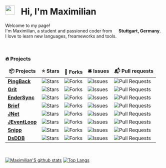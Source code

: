 <h1><img src="https://emojis.slackmojis.com/emojis/images/1581539211/7808/party-blob.gif?1581539211" width="30"/> &nbsp; Hi, I'm Maximilian</h1>

<p>Welcome to my page! </br> I'm Maximilian, a student and passioned coder from  <img src="https://www.flaticon.com/svg/static/icons/svg/555/555613.svg" width="13"/> <b>Stuttgart, Germany</b>. I love to learn new languages, freameworks and tools.</p>
<br>

<h3>🔥 Projects</h3>
<table>
  <thead align="center">
    <tr border: none;>
      <td><b>📦 Projects</b></td>
      <td><b>⭐ Stars</b></td>
      <td><b>🍴 Forks</b></td>
      <td><b>🛎 Issues</b></td>
      <td><b>📬 Pull requests</b></td>
    </tr>
  </thead>
  <tbody>
	<tr>
		<td><a href="https://github.com/MaximilianHeidenreich/PingBack"><b>PingBack</b></a></td>
		<td><img alt="Stars" src="https://img.shields.io/github/stars/MaximilianHeidenreich/PingBack?style=flat-square"/></td>
		<td><img alt="Forks" src="https://img.shields.io/github/forks/MaximilianHeidenreich/PingBack?style=flat-square"/></td>
		<td><img alt="Issues" src="https://img.shields.io/github/issues/MaximilianHeidenreich/PingBack?style=flat-square"/></td>
		<td><img alt="Pull Requests" src="https://img.shields.io/github/issues-pr/MaximilianHeidenreich/PingBack?style=flat-square"/></td>
	</tr>
	<tr>
		<td><a href="https://github.com/MaximilianHeidenreich/grit.css"><b>Grit</b></a></td>
		<td><img alt="Stars" src="https://img.shields.io/github/stars/MaximilianHeidenreich/grit.css?style=flat-square"/></td>
		<td><img alt="Forks" src="https://img.shields.io/github/forks/MaximilianHeidenreich/grit.css?style=flat-square"/></td>
		<td><img alt="Issues" src="https://img.shields.io/github/issues/MaximilianHeidenreich/grit.css?style=flat-square"/></td>
		<td><img alt="Pull Requests" src="https://img.shields.io/github/issues-pr/MaximilianHeidenreich/grit.css?style=flat-square"/></td>
	</tr>
	<tr>
		<td><a href="https://github.com/EnderSuite/EnderSync"><b>EnderSync</b></a></td>
		<td><img alt="Stars" src="https://img.shields.io/github/stars/EnderSuite/EnderSync?style=flat-square"/></td>
		<td><img alt="Forks" src="https://img.shields.io/github/forks/EnderSuite/EnderSync?style=flat-square"/></td>
		<td><img alt="Issues" src="https://img.shields.io/github/issues/EnderSuite/EnderSync?style=flat-square"/></td>
		<td><img alt="Pull Requests" src="https://img.shields.io/github/issues-pr/EnderSuite/EnderSync?style=flat-square"/></td>
	</tr>
	<tr>
		<td><a href="https://github.com/MaximilianHeidenreich/Brief"><b>Brief</b></a></td>
		<td><img alt="Stars" src="https://img.shields.io/github/stars/MaximilianHeidenreich/Brief?style=flat-square"/></td>
		<td><img alt="Forks" src="https://img.shields.io/github/forks/MaximilianHeidenreich/Brief?style=flat-square"/></td>
		<td><img alt="Issues" src="https://img.shields.io/github/issues/MaximilianHeidenreich/Brief?style=flat-square"/></td>
		<td><img alt="Pull Requests" src="https://img.shields.io/github/issues-pr/MaximilianHeidenreich/Brief?style=flat-square"/></td>
	</tr>
	<tr>
		<td><a href="https://github.com/MaximilianHeidenreich/JNet"><b>JNet</b></a></td>
		<td><img alt="Stars" src="https://img.shields.io/github/stars/MaximilianHeidenreich/JNet?style=flat-square"/></td>
		<td><img alt="Forks" src="https://img.shields.io/github/forks/MaximilianHeidenreich/JNet?style=flat-square"/></td>
		<td><img alt="Issues" src="https://img.shields.io/github/issues/MaximilianHeidenreich/JNet?style=flat-square"/></td>
		<td><img alt="Pull Requests" src="https://img.shields.io/github/issues-pr/MaximilianHeidenreich/JNet?style=flat-square"/></td>
	</tr>
	<tr>
		<td><a href="https://github.com/MaximilianHeidenreich/JEventLoop"><b>JEventLoop</b></a></td>
		<td><img alt="Stars" src="https://img.shields.io/github/stars/MaximilianHeidenreich/JEventLoop?style=flat-square"/></td>
		<td><img alt="Forks" src="https://img.shields.io/github/forks/MaximilianHeidenreich/JEventLoop?style=flat-square"/></td>
		<td><img alt="Issues" src="https://img.shields.io/github/issues/MaximilianHeidenreich/JEventLoop?style=flat-square"/></td>
		<td><img alt="Pull Requests" src="https://img.shields.io/github/issues-pr/MaximilianHeidenreich/JEventLoop?style=flat-square"/></td>
	</tr>
	<tr>
		<td><a href="https://github.com/MaximilianHeidenreich/Snipp"><b>Snipp</b></a></td>
		<td><img alt="Stars" src="https://img.shields.io/github/stars/MaximilianHeidenreich/Snipp?style=flat-square"/></td>
		<td><img alt="Forks" src="https://img.shields.io/github/forks/MaximilianHeidenreich/Snipp?style=flat-square"/></td>
		<td><img alt="Issues" src="https://img.shields.io/github/issues/MaximilianHeidenreich/Snipp?style=flat-square"/></td>
		<td><img alt="Pull Requests" src="https://img.shields.io/github/issues-pr/MaximilianHeidenreich/Snipp?style=flat-square"/></td>
	</tr>
	<tr>
		<td><a href="https://github.com/MaximilianHeidenreich/DsDDB"><b>DsDDB</b></a></td>
		<td><img alt="Stars" src="https://img.shields.io/github/stars/MaximilianHeidenreich/DsDDB?style=flat-square"/></td>
		<td><img alt="Forks" src="https://img.shields.io/github/forks/MaximilianHeidenreich/DsDDB?style=flat-square"/></td>
		<td><img alt="Issues" src="https://img.shields.io/github/issues/MaximilianHeidenreich/DsDDB?style=flat-square"/></td>
		<td><img alt="Pull Requests" src="https://img.shields.io/github/issues-pr/MaximilianHeidenreich/DsDDB?style=flat-square"/></td>
    	</tr>
  </tbody>
</table>
<br>

[![Maximilian'S github stats](https://github-readme-stats.vercel.app/api?username=MaximilianHeidenreich&show_icons=true)](https://github.com/MaximilianHeidenreich)
[![Top Langs](https://github-readme-stats.vercel.app/api/top-langs/?username=MaximilianHeidenreich&layout=compact)](https://github.com/MaximilianHeidenreich)

<!--
**MaximilianHeidenreich/MaximilianHeidenreich** is a ✨ _special_ ✨ repository because its `README.md` (this file) appears on your GitHub profile.

Here are some ideas to get you started:

- 🔭 I’m currently working on ...
- 🌱 I’m currently learning ...
- 👯 I’m looking to collaborate on ...
- 🤔 I’m looking for help with ...
- 💬 Ask me about ...
- 📫 How to reach me: ...
- 😄 Pronouns: ...
- ⚡ Fun fact: ...
-->
